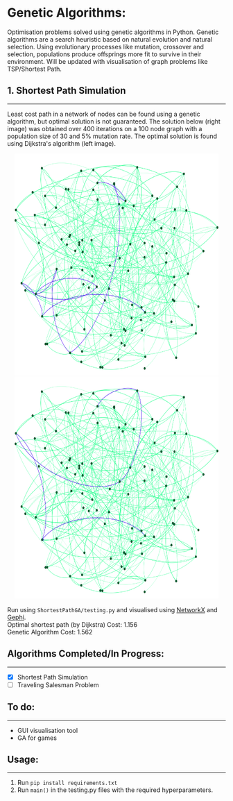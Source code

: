 # Genetic Algorithms:

Optimisation problems solved using genetic algorithms in Python. Genetic algorithms are a search heuristic based on natural evolution and natural selection. Using evolutionary processes like mutation, crossover and selection, populations produce offsprings more fit to survive in their environment. Will be updated with visualisation of 
graph problems like TSP/Shortest Path. 

## 1. Shortest Path Simulation
---
Least cost path in a network of nodes can be found using a genetic algorithm, but optimal solution is not guaranteed. The solution below (right image) was obtained over 400 iterations on a 100 node graph with a population size of 30 and 5% mutation rate. The optimal solution is found using Dijkstra's algorithm (left image).
<p align="middle">
  <img src="./images/dijkstra-sp.svg" width="470" height="512">
  <img src="./images/genetic-sp.svg" width="470" height="512">
</p>

Run using ```ShortestPathGA/testing.py``` and visualised using [NetworkX](https://networkx.github.io/) and [Gephi](https://gephi.org/). <br>
Optimal shortest path (by Dijkstra) Cost: 1.156  <br>
Genetic Algorithm Cost: 1.562
## Algorithms Completed/In Progress:
---
- [x] Shortest Path Simulation
- [ ] Traveling Salesman Problem

## To do:
---
* GUI visualisation tool
* GA for games

## Usage:
---
1. Run ```pip install requirements.txt```
2. Run ```main()``` in the testing.py files with the required hyperparameters.

